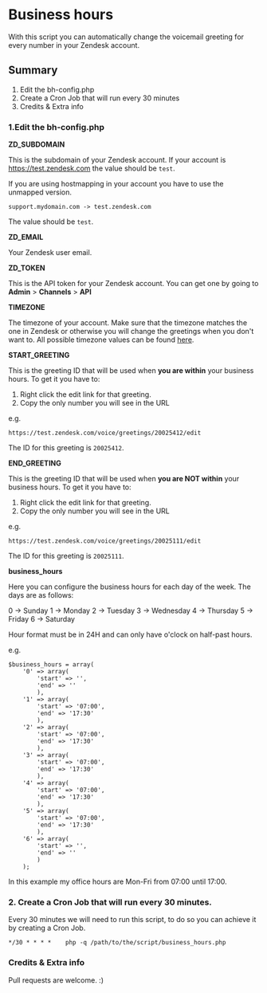# Business hours

With this script you can automatically change the voicemail greeting for every number in your Zendesk account.

## Summary

1. Edit the bh-config.php
2. Create a Cron Job that will run every 30 minutes
3. Credits & Extra info

### 1.Edit the bh-config.php

**ZD_SUBDOMAIN**

This is the subdomain of your Zendesk account. If your account is https://test.zendesk.com the value should be `test`.

If you are using hostmapping in your account you have to use the unmapped version.

```
support.mydomain.com -> test.zendesk.com
```

The value should be `test`. 

**ZD_EMAIL**

Your Zendesk user email.

**ZD_TOKEN**

This is the API token for your Zendesk account. You can get one by going to **Admin** > **Channels** > **API**

**TIMEZONE**

The timezone of your account. Make sure that the timezone matches the one in Zendesk or otherwise you will change the greetings when you don't want to. All possible timezone values can be found [here](http://php.net/manual/en/timezones.php).

**START_GREETING**

This is the greeting ID that will be used when **you are within** your business hours. To get it you have to:

1. Right click the edit link for that greeting.
2. Copy the only number you will see in the URL

e.g.

```
https://test.zendesk.com/voice/greetings/20025412/edit
``` 

The ID for this greeting is `20025412`.

**END_GREETING**

This is the greeting ID that will be used when **you are NOT within** your business hours. To get it you have to:

1. Right click the edit link for that greeting.
2. Copy the only number you will see in the URL

e.g.

```
https://test.zendesk.com/voice/greetings/20025111/edit
``` 

The ID for this greeting is `20025111`.

**business_hours**

Here you can configure the business hours for each day of the week.
The days are as follows: 

0 -> Sunday
1 -> Monday
2 -> Tuesday
3 -> Wednesday
4 -> Thursday
5 -> Friday
6 -> Saturday

Hour format must be in 24H and can only have o'clock on half-past hours.

e.g.

```
$business_hours = array(
	'0' => array(
		'start' => '',
		'end' => ''
		),
	'1' => array(
		'start' => '07:00',
		'end' => '17:30'
		),
	'2' => array(
		'start' => '07:00',
		'end' => '17:30'
		),
	'3' => array(
		'start' => '07:00',
		'end' => '17:30'
		),
	'4' => array(
		'start' => '07:00',
		'end' => '17:30'
		),
	'5' => array(
		'start' => '07:00',
		'end' => '17:30'
		),
	'6' => array(
		'start' => '',
		'end' => ''
		)
	);
```

In this example my office hours are Mon-Fri from 07:00 until 17:00. 

### 2. Create a Cron Job that will run every 30 minutes.

Every 30 minutes we will need to run this script, to do so you can achieve it by creating a Cron Job.

```
*/30 * * * *	php -q /path/to/the/script/business_hours.php
```

### Credits & Extra info

Pull requests are welcome. :)